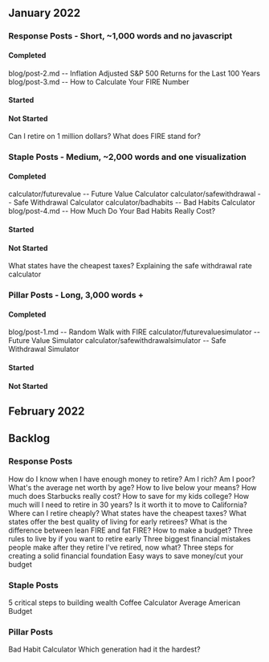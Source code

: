 ## January 2022
### Response Posts - Short, ~1,000 words and no javascript
#### Completed
blog/post-2.md -- Inflation Adjusted S&P 500 Returns for the Last 100 Years
blog/post-3.md -- How to Calculate Your FIRE Number

#### Started

#### Not Started
Can I retire on 1 million dollars?
What does FIRE stand for?

### Staple Posts - Medium, ~2,000 words and one visualization
#### Completed
calculator/futurevalue -- Future Value Calculator
calculator/safewithdrawal -- Safe Withdrawal Calculator
calculator/badhabits -- Bad Habits Calculator
blog/post-4.md -- How Much Do Your Bad Habits Really Cost?


#### Started

#### Not Started
What states have the cheapest taxes?
Explaining the safe withdrawal rate calculator


### Pillar Posts - Long, 3,000 words +
#### Completed
blog/post-1.md -- Random Walk with FIRE
calculator/futurevaluesimulator -- Future Value Simulator
calculator/safewithdrawalsimulator -- Safe Withdrawal Simulator

#### Started




#### Not Started


## February 2022



## Backlog
### Response Posts
How do I know when I have enough money to retire?
Am I rich?
Am I poor?
What's the average net worth by age?
How to live below your means?
How much does Starbucks really cost?
How to save for my kids college?
How much will I need to retire in 30 years?
Is it worth it to move to California?
Where can I retire cheaply?
What states have the cheapest taxes?
What states offer the best quality of living for early retirees?
What is the difference between lean FIRE and fat FIRE?
How to make a budget?
Three rules to live by if you want to retire early
Three biggest financial mistakes people make after they retire
I've retired, now what?
Three steps for creating a solid financial foundation
Easy ways to save money/cut your budget

### Staple Posts
5 critical steps to building wealth
Coffee Calculator
Average American Budget

### Pillar Posts
Bad Habit Calculator
Which generation had it the hardest?
